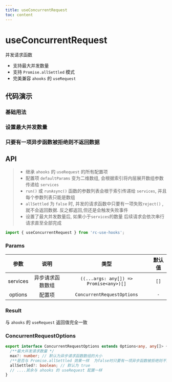```yaml
---
title: useConcurrentRequest
toc: content
---
```


# useConcurrentRequest

并发请求函数

- 支持最大并发数量
- 支持 `Promise.allSettled` 模式
- 完美兼容 `ahooks` 的 `useRequest`

## 代码演示

### 基础用法

<code src="./demos/Demo1.tsx" ></code>

### 设置最大并发数量

<code src="./demos/Demo3.tsx" ></code>

### 只要有一项异步函数被拒绝则不返回数据

<code src="./demos/Demo2.tsx" ></code>

## API

> - 继承 `ahooks` 的 `useRequest` 的所有配置项
> - 配置项 `defaultParams` 变为二维数组, 会根据索引将内层展开数组参数传递给 `services`
> - `run()` 或 `runAsync()` 函数的参数列表会根于索引传递给 `services`, 并且每个参数列表只能是数组
> - `allSettled` 为 `false` 时, 并发的请求函数中只要有一项失败`reject()` , 就不会返回数据. 反之都返回,但还是会触发失败事件
> - 设置了最大并发数量后, 如果小于`services`的数量 后续请求会依次串行请求直至全部完成

```ts
import { useConcurrentRequest } from 'rc-use-hooks';
```

### Params

|   参数   |       说明       |                  类型                  | 默认值 |
| :------: | :--------------: | :------------------------------------: | :----: |
| services | 异步请求函数数组 | `((...args: any[]) => Promise<any>)[]` |  `[]`  |
| options  |      配置项      |       `ConcurrentRequestOptions`       |  `-`   |

### Result

与 `ahooks` 的 `useRequest` 返回值完全一致

### ConcurrentRequestOptions

```ts
export interface ConcurrentRequestOptions extends Options<any, any[]> {
  /**最大并发请求数量 */
  max?: number; // 默认为异步请求函数数组的大小
  /**是否与 Promise.allSettled 效果一样  为false时只要有一项异步函数被拒绝则不返回数据 但还是会触发onError事件*/
  allSettled?: boolean; // 默认为 true
  // ....其余与 ahooks 的 useRequest 配置一样
}
```
